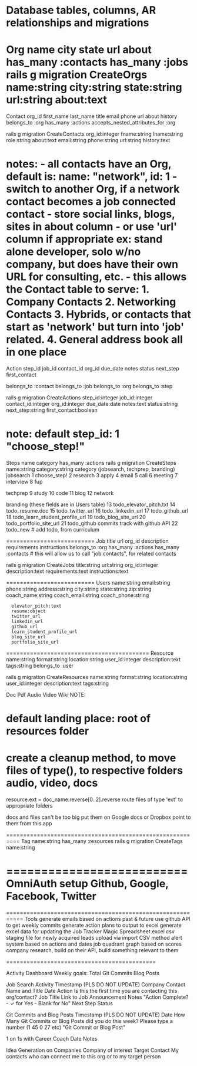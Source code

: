 Database tables, columns, AR relationships and migrations
========================================================
Org
name city state url about
has_many :contacts
has_many :jobs
rails g migration CreateOrgs name:string city:string state:string url:string about:text
==========================
Contact
org_id first_name last_name title email phone url about history
belongs_to :org
has_many :actions
accepts_nested_attributes_for :org

rails g migration CreateContacts org_id:integer fname:string lname:string role:string about:text email:string phone:string url:string history:text

notes: - all contacts have an Org, default is: name: "network", id: 1
       - switch to another Org, if a network contact becomes a job connected contact
       - store social links, blogs, sites in about column
       - or use 'url' column if appropriate ex: stand alone developer, solo w/no company, but does have their own URL for consulting, etc. 
       - this allows the Contact table to serve: 
            1. Company Contacts
            2. Networking Contacts
            3. Hybrids, or contacts that start as 'network' but turn into 'job' related.
            4. General address book all in one place
==========================
Action
step_id job_id contact_id org_id due_date notes status next_step first_contact

belongs_to :contact
belongs_to :job
belongs_to :org
belongs_to :step

rails g migration CreateActions step_id:integer job_id:integer contact_id:integer org_id:integer due_date:date notes:text status:string next_step:string first_contact:boolean
 
note: default step_id: 1 "choose_step!"
============================
Steps
name category
has_many :actions
rails g migration CreateSteps name:string category:string
category (jobsearch, techprep, branding)
jobsearch
1  choose_step!
2  research
3  apply
4  email
5  call
6  meeting
7  interview
8  fup

techprep
9  study
10  code
11 blog
12 network

branding (these fields are in Users table)
13  todo_elevator_pitch.txt
14  todo_resume.doc
15  todo_twitter_url
16  todo_linkedin_url
17  todo_github_url
18  todo_learn_student_profile_url
19  todo_blog_site_url
20  todo_portfolio_site_url
21  todo_github commits track with github API
22  todo_new # add todo, from curriculum

==========================
Job
title  url org_id description requirements instructions
belongs_to :org
has_many :actions
has_many :contacts # this will allow us to call "job.contacts", for related contacts

rails g migration CreateJobs title:string url:string org_id:integer description:text requirements:text  instructions:text 

==========================
Users
name:string email:string phone:string address:string city:string state:string zip:string
coach_name:string coach_email:string coach_phone:string

      elevator_pitch:text
      resume:object
      twitter_url
      linkedin_url
      github_url
      learn_student_profile_url
      blog_site_url
      portfolio_site_url
 
==========================================
Resource
name:string format:string location:string user_id:integer description:text tags:string
belongs_to :user

rails g migration CreateResources name:string format:string location:string user_id:integer description:text tags:string

Doc    Pdf    Audio       Video       Wiki
NOTE:
 # default landing place: root of resources folder
 # create a cleanup method, to move files of type(), to respective folders audio, video, docs
resource.ext = doc_name.reverse[0..2].reverse
route files of type 'ext' to appropriate folders

docs and files can't be too big
put them on Google docs or Dropbox
point to them from this app

==========================================================
Tag
name:string 
has_many :resources
rails g migration CreateTags name:string


==========================
OmniAuth    setup Github, Google, Facebook, Twitter
==========================
 
    
===========================================================
Tools
            generate emails based on actions past & future
            use github API to get weekly commits
            generate action plans to output to excel
            generate excel data for updating the Job Tracker Magic Spreadsheet
            excel csv staging file for newly acquired leads
            upload via import CSV method
            alert system based on actions and dates
            job quadrant graph based on scores
            company research, build on their API, build something relevant to them


============================================



Activity Dashboard
            Weekly goals: 
            Total 
            Git Commits
            Blog Posts 

Job Search Activity
            Timestamp (PLS DO NOT UPDATE) 
            Company
            Contact Name and Title
            Date
            Action 
            Is this the first time you are contacting this org/contact?
            Job Title
            Link to Job Announcement
            Notes
            "Action Complete?
            - ✓ for Yes
            - Blank for No"
            Next Step
            Status
 
Git Commits and Blog Posts
            Timestamp (PLS DO NOT UPDATE) 
            Date  How Many Git Commits or Blog Posts did you do this week? 
            Please type a number (1 45 0 27 etc)
            "Git Commit or Blog Post"

1 on 1s with Career Coach
            Date
            Notes

Idea Generation on Companies
            Company of interest
            Target Contact
            My contacts who can connect me to this org or to my target person

